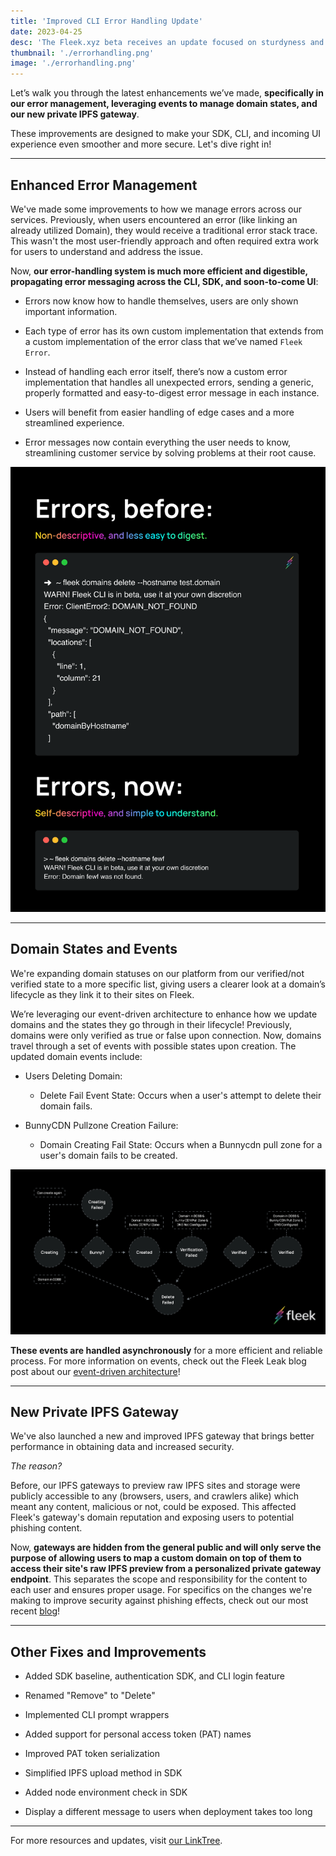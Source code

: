 ```yaml
---
title: 'Improved CLI Error Handling Update'
date: 2023-04-25
desc: 'The Fleek.xyz beta receives an update focused on sturdyness and security. Dive in!'
thumbnail: './errorhandling.png'
image: './errorhandling.png'
---
```


Let’s walk you through the latest enhancements we’ve made, **specifically in our error management, leveraging events to manage domain states, and our new private IPFS gateway**.

These improvements are designed to make your SDK, CLI, and incoming UI experience even smoother and more secure. Let's dive right in!

---

## Enhanced Error Management

We've made some improvements to how we manage errors across our services. Previously, when users encountered an error (like linking an already utilized Domain), they would receive a traditional error stack trace. This wasn't the most user-friendly approach and often required extra work for users to understand and address the issue.

Now, **our error-handling system is much more efficient and digestible, propagating error messaging across the CLI, SDK, and soon-to-come UI**:

- Errors now know how to handle themselves, users are only shown important information.

- Each type of error has its own custom implementation that extends from a custom implementation of the error class that we’ve named `Fleek Error`.

- Instead of handling each error itself, there’s now a custom error implementation that handles all unexpected errors, sending a generic, properly formatted and easy-to-digest error message in each instance.

- Users will benefit from easier handling of edge cases and a more streamlined experience.

- Error messages now contain everything the user needs to know, streamlining customer service by solving problems at their root cause.

![](./error-beforeafter.png)

---

## Domain States and Events

We're expanding domain statuses on our platform from our verified/not verified state to a more specific list, giving users a clearer look at a domain’s lifecycle as they link it to their sites on Fleek.

We’re leveraging our event-driven architecture to enhance how we update domains and the states they go through in their lifecycle! Previously, domains were only verified as true or false upon connection. Now, domains travel through a set of events with possible states upon creation. The updated domain events include:

- Users Deleting Domain:

  - Delete Fail Event State: Occurs when a user's attempt to delete their domain fails.

- BunnyCDN Pullzone Creation Failure:
  - Domain Creating Fail State: Occurs when a Bunnycdn pull zone for a user's domain fails to be created.

![](./error-handling-updated.jpeg)

**These events are handled asynchronously** for a more efficient and reliable process. For more information on events, check out the Fleek Leak blog post about our [event-driven architecture](https://blog.fleek.xyz/post/fleek-leak-04-event-architecture/)!

---

## New Private IPFS Gateway

We've also launched a new and improved IPFS gateway that brings better performance in obtaining data and increased security.

_The reason?_

Before, our IPFS gateways to preview raw IPFS sites and storage were publicly accessible to any (browsers, users, and crawlers alike) which meant any content, malicious or not, could be exposed. This affected Fleek's gateway's domain reputation and exposing users to potential phishing content.

Now, **gateways are hidden from the general public and will only serve the purpose of allowing users to map a custom domain on top of them to access their site's raw IPFS preview from a personalized private gateway endpoint**. This separates the scope and responsibility for the content to each user and ensures proper usage. For specifics on the changes we're making to improve security against phishing effects, check out our most recent [blog](https://blog.fleek.xyz/post/gateway-phishing-security-improvements/)!

---

## Other Fixes and Improvements

- Added SDK baseline, authentication SDK, and CLI login feature

- Renamed "Remove" to "Delete"
- Implemented CLI prompt wrappers

- Added support for personal access token (PAT) names
- Improved PAT token serialization
- Simplified IPFS upload method in SDK
- Added node environment check in SDK
- Display a different message to users when deployment takes too long

---

For more resources and updates, visit [our LinkTree](https://linktr.ee/fleek).
